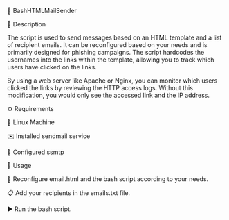 📧 BashHTMLMailSender

📝 Description

The script is used to send messages based on an HTML template and a list of recipient emails. It can be reconfigured based on your needs and is primarily designed for phishing campaigns. The script hardcodes the usernames into the links within the template, allowing you to track which users have clicked on the links.

By using a web server like Apache or Nginx, you can monitor which users clicked the links by reviewing the HTTP access logs. Without this modification, you would only see the accessed link and the IP address.

⚙️ Requirements

🐧 Linux Machine

✉️ Installed sendmail service

🔧 Configured ssmtp

🚀 Usage

📝 Reconfigure email.html and the bash script according to your needs.

📋 Add your recipients in the emails.txt file.

▶️ Run the bash script.
